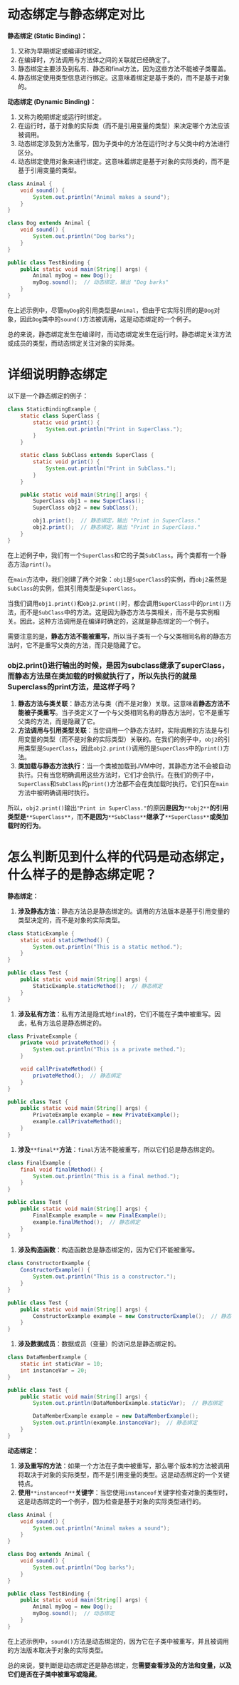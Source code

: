 # 动态绑定与静态绑定对比

**静态绑定 (Static Binding)：**

1. 又称为早期绑定或编译时绑定。
2. 在编译时，方法调用与方法体之间的关联就已经确定了。
3. 静态绑定主要涉及到私有、静态和final方法，因为这些方法不能被子类覆盖。
4. 静态绑定使用类型信息进行绑定。这意味着绑定是基于类的，而不是基于对象的。

**动态绑定 (Dynamic Binding)：**

1. 又称为晚期绑定或运行时绑定。
2. 在运行时，基于对象的实际类（而不是引用变量的类型）来决定哪个方法应该被调用。
3. 动态绑定涉及到方法重写，因为子类中的方法在运行时才与父类中的方法进行区分。
4. 动态绑定使用对象来进行绑定。这意味着绑定是基于对象的实际类的，而不是基于引用变量的类型。

```Java
class Animal {
    void sound() {
        System.out.println("Animal makes a sound");
    }
}

class Dog extends Animal {
    void sound() {
        System.out.println("Dog barks");
    }
}

public class TestBinding {
    public static void main(String[] args) {
        Animal myDog = new Dog();
        myDog.sound();  // 动态绑定，输出 "Dog barks"
    }
}
```

在上述示例中，尽管`myDog`的引用类型是`Animal`，但由于它实际引用的是`Dog`对象，因此`Dog`类中的`sound()`方法被调用，这是动态绑定的一个例子。

总的来说，静态绑定发生在编译时，而动态绑定发生在运行时。静态绑定关注方法或成员的类型，而动态绑定关注对象的实际类。

# 详细说明静态绑定

以下是一个静态绑定的例子：

```Java
class StaticBindingExample {
    static class SuperClass {
        static void print() {
            System.out.println("Print in SuperClass.");
        }
    }

    static class SubClass extends SuperClass {
        static void print() {
            System.out.println("Print in SubClass.");
        }
    }

    public static void main(String[] args) {
        SuperClass obj1 = new SuperClass();
        SuperClass obj2 = new SubClass();

        obj1.print();  // 静态绑定，输出 "Print in SuperClass."
        obj2.print();  // 静态绑定，输出 "Print in SuperClass."
    }
}
```

在上述例子中，我们有一个`SuperClass`和它的子类`SubClass`。两个类都有一个静态方法`print()`。

在`main`方法中，我们创建了两个对象：`obj1`是`SuperClass`的实例，而`obj2`虽然是`SubClass`的实例，但其引用类型是`SuperClass`。

当我们调用`obj1.print()`和`obj2.print()`时，都会调用`SuperClass`中的`print()`方法，而不是`SubClass`中的方法。这是因为静态方法与类相关，而不是与实例相关。因此，这种方法调用是在编译时确定的，这就是静态绑定的一个例子。

需要注意的是，**静态方法不能被重写**，所以当子类有一个与父类相同名称的静态方法时，它不是重写父类的方法，而只是隐藏了它。

### obj2.print()进行输出的时候，是因为subclass继承了superClass，而静态方法是在类加载的时候就执行了，所以先执行的就是Superclass的print方法，是这样子吗？

1. **静态方法与类关联**：静态方法与类（而不是对象）关联。这意味着**静态方法不能被子类重写**。当子类定义了一个与父类相同名称的静态方法时，它不是重写父类的方法，而是隐藏了它。
2. **方法调用与引用类型关联**：当您调用一个静态方法时，实际调用的方法是与引用变量的类型（而不是对象的实际类型）关联的。在我们的例子中，`obj2`的引用类型是`SuperClass`，因此`obj2.print()`调用的是`SuperClass`中的`print()`方法。
3. **类加载与静态方法执行**：当一个类被加载到JVM中时，其静态方法不会被自动执行。只有当您明确调用这些方法时，它们才会执行。在我们的例子中，`SuperClass`和`SubClass`的`print()`方法都不会在类加载时执行。它们只在`main`方法中被明确调用时执行。

所以，`obj2.print()`输出`"Print in SuperClass."`的原因**是因为**`**obj2**`**的引用类型是**`**SuperClass**`，而**不是因为**`**SubClass**`**继承了**`**SuperClass**`**或类加载时的行为**。

# 怎么判断见到什么样的代码是动态绑定，什么样子的是静态绑定呢？

**静态绑定：**

1. **涉及静态方法**：静态方法总是静态绑定的。调用的方法版本是基于引用变量的类型决定的，而不是对象的实际类型。

```Java
class StaticExample {
    static void staticMethod() {
        System.out.println("This is a static method.");
    }
}

public class Test {
    public static void main(String[] args) {
        StaticExample.staticMethod();  // 静态绑定
    }
}
```

1. **涉及私有方法**：私有方法是隐式地`final`的，它们不能在子类中被重写。因此，私有方法总是静态绑定的。

```Java
class PrivateExample {
    private void privateMethod() {
        System.out.println("This is a private method.");
    }

    void callPrivateMethod() {
        privateMethod();  // 静态绑定
    }
}

public class Test {
    public static void main(String[] args) {
        PrivateExample example = new PrivateExample();
        example.callPrivateMethod();
    }
}
```

1. **涉及**`**final**`**方法**：`final`方法不能被重写，所以它们总是静态绑定的。

```Java
class FinalExample {
    final void finalMethod() {
        System.out.println("This is a final method.");
    }
}

public class Test {
    public static void main(String[] args) {
        FinalExample example = new FinalExample();
        example.finalMethod();  // 静态绑定
    }
}
```

1. **涉及构造函数**：构造函数总是静态绑定的，因为它们不能被重写。

```Java
class ConstructorExample {
    ConstructorExample() {
        System.out.println("This is a constructor.");
    }
}

public class Test {
    public static void main(String[] args) {
        ConstructorExample example = new ConstructorExample();  // 静态绑定
    }
}
```

1. **涉及数据成员**：数据成员（变量）的访问总是静态绑定的。

```Java
class DataMemberExample {
    static int staticVar = 10;
    int instanceVar = 20;
}

public class Test {
    public static void main(String[] args) {
        System.out.println(DataMemberExample.staticVar);  // 静态绑定

        DataMemberExample example = new DataMemberExample();
        System.out.println(example.instanceVar);  // 静态绑定
    }
}
```

**动态绑定：**

1. **涉及重写的方法**：如果一个方法在子类中被重写，那么哪个版本的方法被调用将取决于对象的实际类型，而不是引用变量的类型。这是动态绑定的一个关键特点。
2. **使用**`**instanceof**`**关键字**：当您使用`instanceof`关键字检查对象的类型时，这是动态绑定的一个例子，因为检查是基于对象的实际类型进行的。

```Java
class Animal {
    void sound() {
        System.out.println("Animal makes a sound");
    }
}

class Dog extends Animal {
    void sound() {
        System.out.println("Dog barks");
    }
}

public class TestBinding {
    public static void main(String[] args) {
        Animal myDog = new Dog();
        myDog.sound();  // 动态绑定
    }
}
```

在上述示例中，`sound()`方法是动态绑定的，因为它在子类中被重写，并且被调用的方法版本取决于对象的实际类型。

总的来说，要判断是动态绑定还是静态绑定，您**需要查看涉及的方法和变量，以及它们是否在子类中被重写或隐藏**。